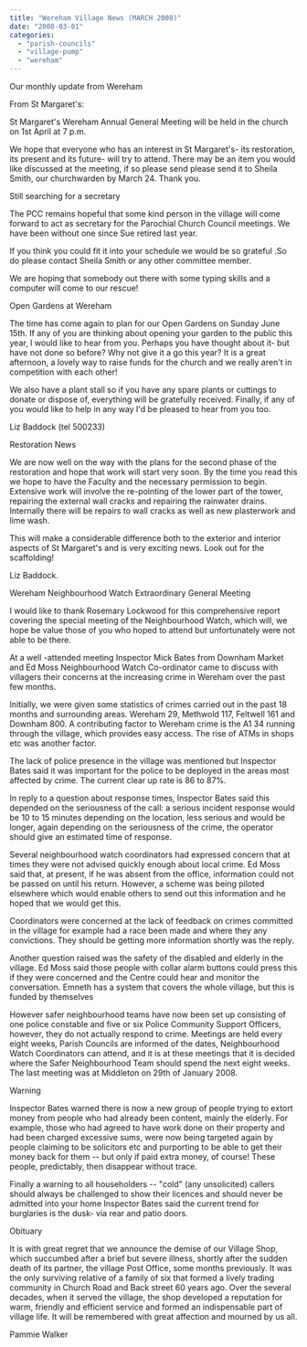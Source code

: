 ```yaml
---
title: "Wereham Village News (MARCH 2008)"
date: "2008-03-01"
categories: 
  - "parish-councils"
  - "village-pump"
  - "wereham"
---
```


Our monthly update from Wereham

From St Margaret's:

St Margaret's Wereham Annual General Meeting will be held in the church on 1st April at 7 p.m.

We hope that everyone who has an interest in St Margaret's- its restoration, its present and its future- will try to attend. There may be an item you would like discussed at the meeting, if so please send please send it to Sheila Smith, our churchwarden by March 24. Thank you.

Still searching for a secretary

The PCC remains hopeful that some kind person in the village will come forward to act as secretary for the Parochial Church Council meetings. We have been without one since Sue retired last year.

If you think you could fit it into your schedule we would be so grateful .So do please contact Sheila Smith or any other committee member.

We are hoping that somebody out there with some typing skills and a computer will come to our rescue!

Open Gardens at Wereham

The time has come again to plan for our Open Gardens on Sunday June 15th. If any of you are thinking about opening your garden to the public this year, I would like to hear from you. Perhaps you have thought about it- but have not done so before? Why not give it a go this year? It is a great afternoon, a lovely way to raise funds for the church and we really aren't in competition with each other!

We also have a plant stall so if you have any spare plants or cuttings to donate or dispose of, everything will be gratefully received. Finally, if any of you would like to help in any way I'd be pleased to hear from you too.

Liz Baddock (tel 500233)

Restoration News

We are now well on the way with the plans for the second phase of the restoration and hope that work will start very soon. By the time you read this we hope to have the Faculty and the necessary permission to begin. Extensive work will involve the re-pointing of the lower part of the tower, repairing the external wall cracks and repairing the rainwater drains. Internally there will be repairs to wall cracks as well as new plasterwork and lime wash.

This will make a considerable difference both to the exterior and interior aspects of St Margaret's and is very exciting news. Look out for the scaffolding!

Liz Baddock.

Wereham Neighbourhood Watch Extraordinary General Meeting

I would like to thank Rosemary Lockwood for this comprehensive report covering the special meeting of the Neighbourhood Watch, which will, we hope be value those of you who hoped to attend but unfortunately were not able to be there.

At a well -attended meeting Inspector Mick Bates from Downham Market and Ed Moss Neighbourhood Watch Co-ordinator came to discuss with villagers their concerns at the increasing crime in Wereham over the past few months.

Initially, we were given some statistics of crimes carried out in the past 18 months and surrounding areas. Wereham 29, Methwold 117, Feltwell 161 and Downham 800. A contributing factor to Wereham crime is the A1 34 running through the village, which provides easy access. The rise of ATMs in shops etc was another factor.

The lack of police presence in the village was mentioned but Inspector Bates said it was important for the police to be deployed in the areas most affected by crime. The current clear up rate is 86 to 87%.

In reply to a question about response times, Inspector Bates said this depended on the seriousness of the call: a serious incident response would be 10 to 15 minutes depending on the location, less serious and would be longer, again depending on the seriousness of the crime, the operator should give an estimated time of response.

Several neighbourhood watch coordinators had expressed concern that at times they were not advised quickly enough about local crime. Ed Moss said that, at present, if he was absent from the office, information could not be passed on until his return. However, a scheme was being piloted elsewhere which would enable others to send out this information and he hoped that we would get this.

Coordinators were concerned at the lack of feedback on crimes committed in the village for example had a race been made and where they any convictions. They should be getting more information shortly was the reply.

Another question raised was the safety of the disabled and elderly in the village. Ed Moss said those people with collar alarm buttons could press this if they were concerned and the Centre could hear and monitor the conversation. Emneth has a system that covers the whole village, but this is funded by themselves

However safer neighbourhood teams have now been set up consisting of one police constable and five or six Police Community Support Officers, however, they do not actually respond to crime. Meetings are held every eight weeks, Parish Councils are informed of the dates, Neighbourhood Watch Coordinators can attend, and it is at these meetings that it is decided where the Safer Neighbourhood Team should spend the next eight weeks. The last meeting was at Middleton on 29th of January 2008.

Warning

Inspector Bates warned there is now a new group of people trying to extort money from people who had already been content, mainly the elderly. For example, those who had agreed to have work done on their property and had been charged excessive sums, were now being targeted again by people claiming to be solicitors etc and purporting to be able to get their money back for them -- but only if paid extra money, of course! These people, predictably, then disappear without trace.

Finally a warning to all householders -- "cold" (any unsolicited) callers should always be challenged to show their licences and should never be admitted into your home Inspector Bates said the current trend for burglaries is the dusk- via rear and patio doors.

Obituary

It is with great regret that we announce the demise of our Village Shop, which succumbed after a brief but severe illness, shortly after the sudden death of its partner, the village Post Office, some months previously. It was the only surviving relative of a family of six that formed a lively trading community in Church Road and Back street 60 years ago. Over the several decades, when it served the village, the shop developed a reputation for warm, friendly and efficient service and formed an indispensable part of village life. It will be remembered with great affection and mourned by us all.

Pammie Walker
